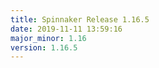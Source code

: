 ```yaml
---
title: Spinnaker Release 1.16.5
date: 2019-11-11 13:59:16
major_minor: 1.16
version: 1.16.5
---
```


<script src="https://gist.github.com/spinnaker-release/12f98139a3cb3a126bfe3cfce44ebc69.js"/>

